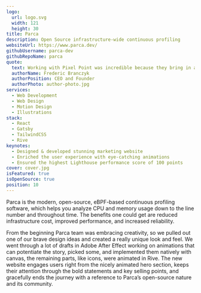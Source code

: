 ```yaml
---
logo:
  url: logo.svg
  width: 121
  height: 30
title: Parca
description: Open Source infrastructure-wide continuous profiling
websiteUrl: https://www.parca.dev/
githubUsername: parca-dev
githubRepoName: parca
quote:
  text: Working with Pixel Point was incredible because they bring in an incredibly strong design team, and they made a great effort to understand the product in depth to tailor everything perfectly. I could not recommend working with them highly enough!
  authorName: Frederic Branczyk
  authorPosition: CEO and Founder
  authorPhoto: author-photo.jpg
services:
  - Web Development
  - Web Design
  - Motion Design
  - Illustrations
stack:
  - React
  - Gatsby
  - TailwindCSS
  - Rive
keynotes:
  - Designed & developed stunning marketing website
  - Enriched the user experience with eye-catching animations
  - Ensured the highest Lighthouse performance score of 100 points
cover: cover.jpg
isFeatured: true
isOpenSource: true
position: 10
---
```


Parca is the modern, open-source, eBPF-based continuous profiling software, which helps you analyze CPU and memory usage down to the line number and throughout time. The benefits one could get are reduced infrastructure cost, improved performance, and increased reliability.

From the beginning Parca team was embracing creativity, so we pulled out one of our brave design ideas and created a really unique look and feel. We went through a lot of drafts in Adobe After Effect working on animations that can potentiate the story, picked some, and implemented them natively with canvas, the remaining parts, like icons, were animated in Rive. The new website engages users right from the nicely animated hero section, keeps their attention through the bold statements and key selling points, and gracefully ends the journey with a reference to Parca’s open-source nature and its community.
